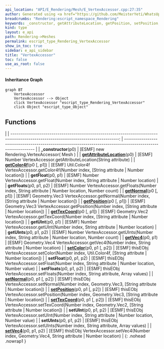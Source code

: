 ```yaml
---
api_location: "API/E_Rendering/Mesh/E_VertexAccessor.cpp:27:35"
author: Generated using <a href="https://github.com/MeisterYeti/WhatsUpDoc">WhatsUpDoc</a>
breadcrumbs: "Rendering:escript_namespace_Rendering"
keywords: _constructor, getAttributeLocation, getPosition, setPosition, getNormal, setNormal, getColor4f, setColor, getTexCoord, setTexCoord, getVec4, setVec4, getFloat, getFloats, setFloat, setFloats, getUInt, getUInts, setUInt, setUInts
kind: type
layout: e_api
path: Rendering->Meshes
permalink: escript_type_Rendering_VertexAccessor
show_in_toc: true
sidebar: e_api_sidebar
title: "VertexAccessor"
toc: false
use_as_root: false
---
```


#### Inheritance Graph

```mermaid
graph BT
	VertexAccessor
	VertexAccessor --> Object
	click VertexAccessor "escript_type_Rendering_VertexAccessor"
	click Object "escript_type_Object"
```

## Functions

|
| -------------------------------------------------------------------------------------------------------------------------------------: | -------------------------------------------------------------------------------------------------------------- | 
| **_constructor**(p0)                                                                                                                   | [ESMF] new Rendering.VertexAccessor( Mesh )                                                                    | 
| **[getAttributeLocation](classUtil_1_1ResourceAccessor#classUtil_1_1ResourceAccessor_1a30dbbfe29b1d54ec991d12e9dc1b6f49)**(p0)         | [ESMF] Number VertexAccessor.getAttributeLocation(String attribute)                                            | 
| **[getColor4f](classRendering_1_1VertexAccessor#classRendering_1_1VertexAccessor_1ae9cddc32278b298415dbe79fcc136b9d)**(p0 [, p1])      | [ESMF] Util.Color4f VertexAccessor.getColor4f(Number index, [String attribute \| Number location])             | 
| **getFloat**(p0, p1)                                                                                                                   | [ESMF] Number VertexAccessor.getFloat(Number index, String attribute \| Number location)                       | 
| **getFloats**(p0, p1, p2)                                                                                                              | [ESMF] Number VertexAccessor.getFloats(Number index, String attribute \| Number location, Number count)        | 
| **[getNormal](classRendering_1_1VertexAccessor#classRendering_1_1VertexAccessor_1aa729eb2bcb88ce7098ee9470118d8e6c)**(p0 [, p1])       | [ESMF] Geometry.Vec3 VertexAccessor.getNormal(Number index, [String attribute \| Number location])             | 
| **[getPosition](classRendering_1_1VertexAccessor#classRendering_1_1VertexAccessor_1af04ef19172938629ea151a05350e0f64)**(p0 [, p1])     | [ESMF] Geometry.Vec3 VertexAccessor.getPosition(Number index, [String attribute \| Number location])           | 
| **[getTexCoord](classRendering_1_1VertexAccessor#classRendering_1_1VertexAccessor_1a92aae8bf72d5579b029c1ffe6faed5ef)**(p0 [, p1])     | [ESMF] Geometry.Vec2 VertexAccessor.getTexCoord(Number index, [String attribute \| Number location])           | 
| **getUInt**(p0, p1)                                                                                                                    | [ESMF] Number VertexAccessor.getUInt(Number index, String attribute \| Number location)                        | 
| **getUInts**(p0, p1, p2)                                                                                                               | [ESMF] Number VertexAccessor.getUInts(Number index, String attribute \| Number location, Number count)         | 
| **[getVec4](classRendering_1_1VertexAccessor#classRendering_1_1VertexAccessor_1a971db2558e2d809083f678798403eee0)**(p0, p1)            | [ESMF] Geometry.Vec4 VertexAccessor.getVec4(Number index, String attribute \| Number location)                 | 
| **[setColor](classRendering_1_1VertexAccessor#classRendering_1_1VertexAccessor_1afbe12201fdf7ca7cb0e94853f8ac8f61)**(p0, p1 [, p2])    | [ESMF] thisEObj VertexAccessor.setColor(Number index, Util.Color4f, [String attribute \| Number location])     | 
| **setFloat**(p0, p1, p2)                                                                                                               | [ESMF] thisEObj VertexAccessor.setFloat(Number index, String attribute \| Number location, Number value)       | 
| **setFloats**(p0, p1, p2)                                                                                                              | [ESMF] thisEObj VertexAccessor.setFloats(Number index, String attribute, Array values)                         | 
| **[setNormal](classRendering_1_1VertexAccessor#classRendering_1_1VertexAccessor_1ad3cd74511ef55978b069d9574473ef05)**(p0, p1 [, p2])   | [ESMF] thisEObj VertexAccessor.setNormal(Number index, Geometry.Vec3, [String attribute \| Number location])   | 
| **[setPosition](classRendering_1_1VertexAccessor#classRendering_1_1VertexAccessor_1af5323d2be3ef669adf9c42e76ee647fa)**(p0, p1 [, p2]) | [ESMF] thisEObj VertexAccessor.setPosition(Number index, Geometry.Vec3, [String attribute \| Number location]) | 
| **[setTexCoord](classRendering_1_1VertexAccessor#classRendering_1_1VertexAccessor_1a81bcb232d97c748a5194836e9780c958)**(p0, p1 [, p2]) | [ESMF] thisEObj VertexAccessor.setTexCoord(Number index, Geometry.Vec2, [String attribute \| Number location]) | 
| **setUInt**(p0, p1, p2)                                                                                                                | [ESMF] thisEObj VertexAccessor.setUInt(Number index, String attribute \| Number location, Number value)        | 
| **setUInts**(p0, p1, p2)                                                                                                               | [ESMF] thisEObj VertexAccessor.setUInts(Number index, String attribute, Array values)                          | 
| **[setVec4](classRendering_1_1VertexAccessor#classRendering_1_1VertexAccessor_1ab9d5b3ada7656a85068b8bd368e265f3)**(p0, p1, p2)        | [ESMF] thisEObj VertexAccessor.setVec4(Number index, Geometry.Vec4, String attribute \| Number location)       | 
{: .nohead .nowrap1 }

